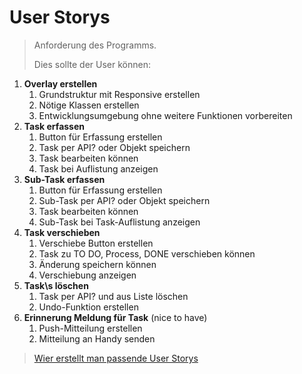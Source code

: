 # User Storys

> Anforderung des Programms.
>
> Dies sollte der User können:

1. **Overlay erstellen**
   1. Grundstruktur mit Responsive erstellen
   2. Nötige Klassen erstellen
   3. Entwicklungsumgebung ohne weitere Funktionen vorbereiten
2. **Task erfassen**
   1. Button für Erfassung erstellen
   2. Task per API? oder Objekt speichern
   3. Task bearbeiten können
   4. Task bei Auflistung anzeigen
3. **Sub-Task erfassen**
   1. Button für Erfassung erstellen
   2. Sub-Task per API? oder Objekt speichern
   3. Task bearbeiten können
   4. Sub-Task bei Task-Auflistung anzeigen
4. **Task verschieben**
   1. Verschiebe Button erstellen
   2. Task zu TO DO, Process, DONE verschieben können
   3. Änderung speichern können
   4. Verschiebung anzeigen
5. **Task\s löschen**
   1. Task per API? und aus Liste löschen
   2. Undo-Funktion erstellen
6. **Erinnerung Meldung für Task** (nice to have)
   1. Push-Mitteilung erstellen
   2. Mitteilung an Handy senden

> [Wier erstellt man passende User Storys](https://www.business-wissen.de/artikel/scrum-so-erstellen-sie-gute-user-stories/)
